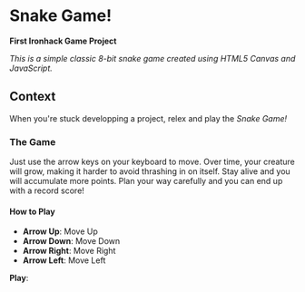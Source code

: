 # Snake Game!

**First Ironhack Game Project**

_This is a simple classic 8-bit snake game created using HTML5 Canvas and JavaScript._

## Context

When you're stuck developping a project, relex and play the *Snake Game!*

### The Game

Just use the arrow keys on your keyboard to move. Over time, your creature will grow, making it harder to avoid thrashing in on itself. Stay alive and you will accumulate more points. Plan your way carefully and you can end up with a record score!

#### How to Play

+ **Arrow Up**: Move Up 
+ **Arrow Down**: Move Down
+ **Arrow Right**: Move Right
+ **Arrow Left**: Move Left

**Play**: []()